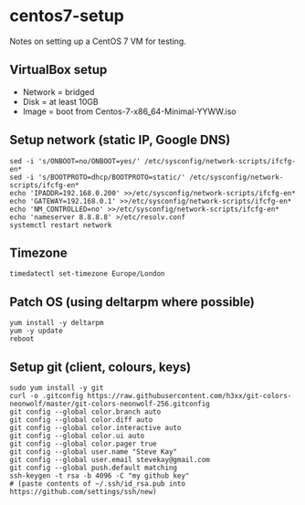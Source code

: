 # centos7-setup

Notes on setting up a CentOS 7 VM for testing.

## VirtualBox setup

* Network = bridged
* Disk = at least 10GB
* Image = boot from Centos-7-x86_64-Minimal-YYWW.iso

## Setup network (static IP, Google DNS)
    sed -i 's/ONBOOT=no/ONBOOT=yes/' /etc/sysconfig/network-scripts/ifcfg-en*
    sed -i 's/BOOTPROTO=dhcp/BOOTPROTO=static/' /etc/sysconfig/network-scripts/ifcfg-en*
    echo 'IPADDR=192.168.0.200' >>/etc/sysconfig/network-scripts/ifcfg-en*
    echo 'GATEWAY=192.168.0.1' >>/etc/sysconfig/network-scripts/ifcfg-en*
    echo 'NM_CONTROLLED=no' >>/etc/sysconfig/network-scripts/ifcfg-en*
    echo 'nameserver 8.8.8.8' >/etc/resolv.conf
    systemctl restart network

## Timezone
    timedatectl set-timezone Europe/London

## Patch OS (using deltarpm where possible)
    yum install -y deltarpm
    yum -y update
    reboot

## Setup git (client, colours, keys)
    sudo yum install -y git
    curl -o .gitconfig https://raw.githubusercontent.com/h3xx/git-colors-neonwolf/master/git-colors-neonwolf-256.gitconfig
    git config --global color.branch auto
    git config --global color.diff auto
    git config --global color.interactive auto
    git config --global color.ui auto
    git config --global color.pager true
    git config --global user.name "Steve Kay"
    git config --global user.email stevekay@gmail.com
    git config --global push.default matching
    ssh-keygen -t rsa -b 4096 -C "my github key"
    # (paste contents of ~/.ssh/id_rsa.pub into https://github.com/settings/ssh/new)

